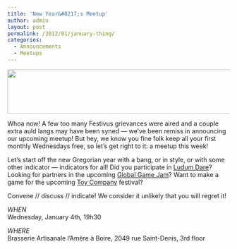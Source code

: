 ```yaml
---
title: 'New Year&#8217;s Meetup'
author: admin
layout: post
permalink: /2012/01/january-thing/
categories:
  - Announcements
  - Meetups
---
```

<img src="{{ site.baseurl }}/{{ site.oldwpdir }}/uploads/2012/01/MRGS_12_01_Website.png" alt="" title="MRGS_12_01_Website" width="600" height="100" class="aligncenter size-full wp-image-281" />

Whoa now! A few too many Festivus grievances were aired and a couple extra auld langs may have been syned &#8212; we&#8217;ve been remiss in announcing our upcoming meetup! But hey, we know you fine folk keep all your first monthly Wednesdays free, so let&#8217;s get right to it: a meetup this week!

Let&#8217;s start off the new Gregorian year with a bang, or in style, or with some other indicator &#8212; indicators for all! Did you participate in [Ludum Dare][1]? Looking for partners in the upcoming [Global Game Jam][2]? Want to make a game for the upcoming [Toy Company][3] festival?

Convene // discuss // indicate! We consider it unlikely that you will regret it!

*WHEN*  
Wednesday, January 4th, 19h30

*WHERE*  
Brasserie Artisanale l’Am&egrave;re &agrave; Boire, 2049 rue Saint-Denis, 3rd floor

 [1]: http://www.ludumdare.com/compo/
 [2]: http://www.globalgamejam.org/
 [3]: http://toycompany.cc/